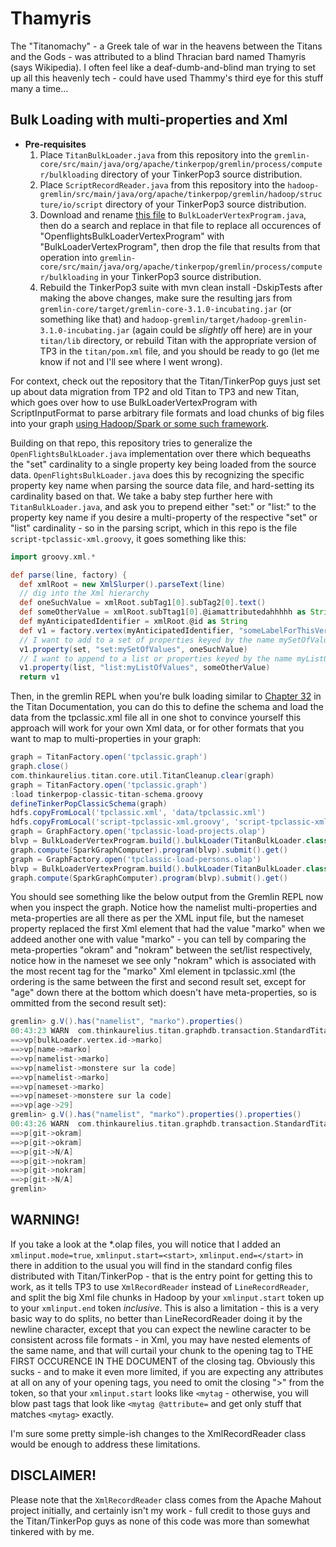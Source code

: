 # Thamyris
The "Titanomachy" - a Greek tale of war in the heavens between the Titans and the Gods - was attributed to a blind Thracian bard named Thamyris (says Wikipedia). I often feel like a deaf-dumb-and-blind man trying to set up all this heavenly tech - could have used Thammy's third eye for this stuff many a time...

## Bulk Loading with multi-properties and Xml

* **Pre-requisites**
  1. Place `TitanBulkLoader.java` from this repository into the `gremlin-core/src/main/java/org/apache/tinkerpop/gremlin/process/computer/bulkloading` directory of your TinkerPop3 source distribution.
  2. Place `ScriptRecordReader.java` from this repository into the `hadoop-gremlin/src/main/java/org/apache/tinkerpop/gremlin/hadoop/structure/io/script` directory of your TinkerPop3 source distribution.
  3. Download and rename [this file](https://github.com/dkuppitz/openflights/blob/master/src/main/java/com/datastax/openflights/OpenflightsBulkLoaderVertexProgram.java "OpenflightsBulkLoaderVertexProgram.java") to `BulkLoaderVertexProgram.java`, then do a search and replace in that file to replace all occurences of "OpenflightsBulkLoaderVertexProgram" with "BulkLoaderVertexProgram", then drop the file that results from that operation into `gremlin-core/src/main/java/org/apache/tinkerpop/gremlin/process/computer/bulkloading` in your TinkerPop3 source distribution.
  4. Rebuild the TinkerPop3 suite with mvn clean install -DskipTests after making the above changes, make sure the resulting jars from `gremlin-core/target/gremlin-core-3.1.0-incubating.jar` (or something like that) and `hadoop-gremlin/target/hadoop-gremlin-3.1.0-incubating.jar` (again could be *slightly* off here) are in your `titan/lib` directory, or rebuild Titan with the appropriate version of TP3 in the `titan/pom.xml` file, and you should be ready to go (let me know if not and I'll see where I went wrong).

For context, check out the repository that the Titan/TinkerPop guys just set up about data migration from TP2 and old Titan to TP3 and new Titan, which goes over how to use BulkLoaderVertexProgram with ScriptInputFormat to parse arbitrary file formats and load chunks of big files into your graph [using Hadoop/Spark or some such framework](https://github.com/dkuppitz/openflights "Openflights").

Building on that repo, this repository tries to generalize the `OpenFlightsBulkLoader.java` implementation over there which bequeaths the "set" cardinality to a single property key being loaded from the source data. `OpenFlightsBulkLoader.java` does this by recognizing the specific property key name when parsing the source data file, and hard-setting its cardinality based on that. We take a baby step further here with `TitanBulkLoader.java`, and ask you to prepend either "set:" or "list:" to the property key name if you desire a multi-property of the respective "set" or "list" cardinality - so in the parsing script, which in this repo is the file `script-tpclassic-xml.groovy`, it goes something like this:

```groovy
import groovy.xml.*

def parse(line, factory) {
  def xmlRoot = new XmlSlurper().parseText(line)
  // dig into the Xml hierarchy
  def oneSuchValue = xmlRoot.subTag1[0].subTag2[0].text()
  def someOtherValue = xmlRoot.subTtag1[0].@iamattributedahhhhh as String
  def myAnticipatedIdentifier = xmlRoot.@id as String
  def v1 = factory.vertex(myAnticipatedIdentifier, "someLabelForThisVertex")
  // I want to add to a set of properties keyed by the name mySetOfValues
  v1.property(set, "set:mySetOfValues", oneSuchValue)
  // I want to append to a list or properties keyed by the name myListOfValues
  v1.property(list, "list:myListOfValues", someOtherValue)
  return v1
```

Then, in the gremlin REPL when you're bulk loading similar to [Chapter 32](http://s3.thinkaurelius.com/docs/titan/1.0.0/titan-hadoop-tp3.html "Titan Docs") in the Titan Documentation, you can do this to define the schema and load the data from the tpclassic.xml file all in one shot to convince yourself this approach will work for your own Xml data, or for other formats that you want to map to multi-properties in your graph:

```groovy
graph = TitanFactory.open('tpclassic.graph')
graph.close()
com.thinkaurelius.titan.core.util.TitanCleanup.clear(graph)
graph = TitanFactory.open('tpclassic.graph')
:load tinkerpop-classic-titan-schema.groovy
defineTinkerPopClassicSchema(graph)
hdfs.copyFromLocal('tpclassic.xml', 'data/tpclassic.xml')
hdfs.copyFromLocal('script-tpclassic-xml.groovy', 'script-tpclassic-xml.groovy')
graph = GraphFactory.open('tpclassic-load-projects.olap')
blvp = BulkLoaderVertexProgram.build().bulkLoader(TitanBulkLoader.class).intermediateBatchSize(2).writeGraph('tpclassic.graph').create(graph)
graph.compute(SparkGraphComputer).program(blvp).submit().get()
graph = GraphFactory.open('tpclassic-load-persons.olap')
blvp = BulkLoaderVertexProgram.build().bulkLoader(TitanBulkLoader.class).intermediateBatchSize(2).writeGraph('tpclassic.graph').create(graph)
graph.compute(SparkGraphComputer).program(blvp).submit().get()
```

You should see something like the below output from the Gremlin REPL now when you inspect the graph. Notice how the namelist multi-properties and meta-properties are all there as per the XML input file, but the nameset property replaced the first <name> Xml element that had the value "marko" when we addeed another one with value "marko" - you can tell by comparing the meta-properties "okram" and "nokram" between the set/list respectively, notice how in the nameset we see only "nokram" which is associated with the most recent <name> tag for the "marko" <person> Xml element in tpclassic.xml (the ordering is the same between the first and second result set, except for "age" down there at the bottom which doesn't have meta-properties, so is ommitted from the second result set):

```groovy
gremlin> g.V().has("namelist", "marko").properties()
00:43:23 WARN  com.thinkaurelius.titan.graphdb.transaction.StandardTitanTx  - Query requires iterating over all vertices [(namelist = marko)]. For better performance, use indexes
==>vp[bulkLoader.vertex.id->marko]
==>vp[name->marko]
==>vp[namelist->marko]
==>vp[namelist->monstere sur la code]
==>vp[namelist->marko]
==>vp[nameset->marko]
==>vp[nameset->monstere sur la code]
==>vp[age->29]
gremlin> g.V().has("namelist", "marko").properties().properties()
00:43:26 WARN  com.thinkaurelius.titan.graphdb.transaction.StandardTitanTx  - Query requires iterating over all vertices [(namelist = marko)]. For better performance, use indexes
==>p[git->okram]
==>p[git->okram]
==>p[git->N/A]
==>p[git->nokram]
==>p[git->nokram]
==>p[git->N/A]
gremlin> 
```

## WARNING!

If you take a look at the \*.olap files, you will notice that I added an `xmlinput.mode=true`, `xmlinput.start=<start>`, `xmlinput.end=</start>` in there in addition to the usual you will find in the standard config files distributed with Titan/TinkerPop - that is the entry point for getting this to work, as it tells TP3 to use `XmlRecordReader` instead of `LineRecordReader`, and split the big Xml file chunks in Hadoop by your `xmlinput.start` token up to your `xmlinput.end` token *inclusive*. This is also a limitation - this is a very basic way to do splits, no better than LineRecordReader doing it by the newline character, except that you can expect the newline caracter to be consistent across file formats - in Xml, you may have nested elements of the same name, and that will curtail your chunk to the opening tag to THE FIRST OCCURENCE IN THE DOCUMENT of the closing tag. Obviously this sucks - and to make it even more limited, if you are expecting any attributes at all on any of your opening tags, you need to omit the closing ">" from the token, so that your `xmlinput.start` looks like `<mytag` - otherwise, you will blow past tags that look like `<mytag @attribute=` and get only stuff that matches `<mytag>` exactly.

I'm sure some pretty simple-ish changes to the XmlRecordReader class would be enough to address these limitations. 

## DISCLAIMER!

Please note that the `XmlRecordReader` class comes from the Apache Mahout project initially, and certainly isn't my work - full credit to those guys and the Titan/TinkerPop guys as none of this code was more than somewhat tinkered with by me.
